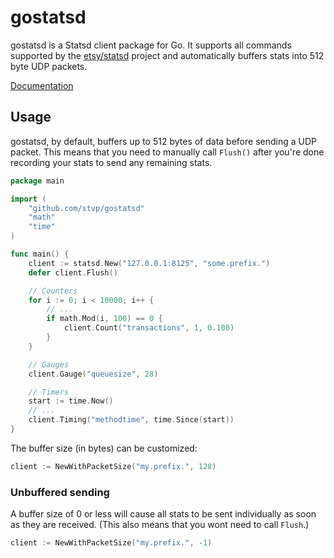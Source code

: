 gostatsd
========

gostatsd is a Statsd client package for Go. It supports all commands supported
by the [etsy/statsd](https://github.com/etsy/statsd/) project and automatically
buffers stats into 512 byte UDP packets.

[Documentation](http://godoc.org/github.com/stvp/gostatsd)

Usage
-----

gostatsd, by default, buffers up to 512 bytes of data before sending a UDP
packet. This means that you need to manually call `Flush()` after you're done
recording your stats to send any remaining stats.

```go
package main

import (
	"github.com/stvp/gostatsd"
	"math"
	"time"
)

func main() {
	client := statsd.New("127.0.0.1:8125", "some.prefix.")
	defer client.Flush()

	// Counters
	for i := 0; i < 10000; i++ {
		// ...
		if math.Mod(i, 100) == 0 {
			client.Count("transactions", 1, 0.100)
		}
	}

	// Gauges
	client.Gauge("queuesize", 28)

	// Timers
	start := time.Now()
	// ...
	client.Timing("methodtime", time.Since(start))
}
```

The buffer size (in bytes) can be customized:

```go
client := NewWithPacketSize("my.prefix.", 128)
```

### Unbuffered sending

A buffer size of 0 or less will cause all stats to be sent individually as soon
as they are received. (This also means that you wont need to call `Flush`.)

```go
client := NewWithPacketSize("my.prefix.", -1)
```

